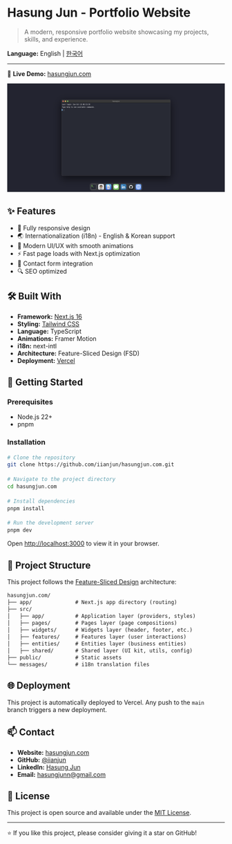 # Hasung Jun - Portfolio Website

> A modern, responsive portfolio website showcasing my projects, skills, and experience.

**Language:** English | [한국어](./README.ko.md)

---

🔗 **Live Demo:** [hasungjun.com](https://hasungjun.com)

![Portfolio Preview](./public/preview.png)

<!-- Add your screenshot here -->

## ✨ Features

- 📱 Fully responsive design
- 🌏 Internationalization (i18n) - English & Korean support
- 🎨 Modern UI/UX with smooth animations
- ⚡ Fast page loads with Next.js optimization
- 📧 Contact form integration
- 🔍 SEO optimized

## 🛠 Built With

- **Framework:** [Next.js 16](https://nextjs.org/)
- **Styling:** [Tailwind CSS](https://tailwindcss.com/)
- **Language:** TypeScript
- **Animations:** Framer Motion
- **i18n:** next-intl
- **Architecture:** Feature-Sliced Design (FSD)
- **Deployment:** [Vercel](https://vercel.com/)

## 🚀 Getting Started

### Prerequisites

- Node.js 22+
- pnpm

### Installation

```bash
# Clone the repository
git clone https://github.com/iianjun/hasungjun.com.git

# Navigate to the project directory
cd hasungjun.com

# Install dependencies
pnpm install

# Run the development server
pnpm dev
```

Open [http://localhost:3000](http://localhost:3000) to view it in your browser.

## 📁 Project Structure

This project follows the [Feature-Sliced Design](https://feature-sliced.design/) architecture:

```
hasungjun.com/
├── app/              # Next.js app directory (routing)
├── src/
│   ├── app/          # Application layer (providers, styles)
│   ├── pages/        # Pages layer (page compositions)
│   ├── widgets/      # Widgets layer (header, footer, etc.)
│   ├── features/     # Features layer (user interactions)
│   ├── entities/     # Entities layer (business entities)
│   ├── shared/       # Shared layer (UI kit, utils, config)
├── public/           # Static assets
└── messages/         # i18n translation files
```

## 🌐 Deployment

This project is automatically deployed to Vercel. Any push to the `main` branch triggers a new deployment.

## 📫 Contact

- **Website:** [hasungjun.com](https://hasungjun.com)
- **GitHub:** [@iianjun](https://github.com/iianjun)
- **LinkedIn:** [Hasung Jun](https://github.com/iianjun)
- **Email:** hasungjunn@gmail.com

## 📄 License

This project is open source and available under the [MIT License](LICENSE).

---

⭐ If you like this project, please consider giving it a star on GitHub!
